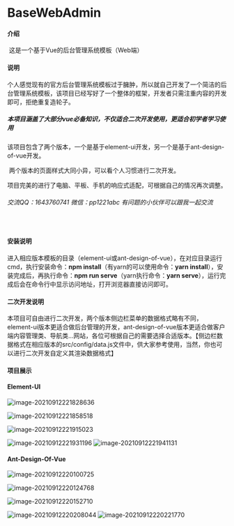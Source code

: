 # BaseWebAdmin



#### 介绍

​		这是一个基于Vue的后台管理系统模板（Web端）



#### 说明

​		个人感觉现有的官方后台管理系统模板过于臃肿，所以就自己开发了一个简洁的后台管理系统模板，该项目已经写好了一个整体的框架，开发者只需注重内容的开发即可，拒绝重复造轮子。

##### 		**本项目涵盖了大部分vue必备知识，不仅适合二次开发使用，更适合初学者学习使用**

​		该项目包含了两个版本，一个是基于element-ui开发，另一个是基于ant-design-of-vue开发。

​		两个版本的页面样式大同小异，可以看个人习惯进行二次开发。

​		项目完美的进行了电脑、平板、手机的响应式适配，可根据自己的情况再次调整。

###### 		交流QQ：1643760741  微信：pp1221abc      有问题的小伙伴可以跟我一起交流

​		

#### 安装说明

​		进入相应版本模板的目录（element-ui或ant-design-of-vue），在对应目录运行cmd，执行安装命令：**npm install**（有yarn的可以使用命令：**yarn install**），安装完成后，再执行命令：**npm run serve**（yarn执行命令：**yarn serve**），运行完成后会在命令行中显示访问地址，打开浏览器直接访问即可。



#### 二次开发说明

​		本项目可自由进行二次开发，两个版本侧边栏菜单的数据格式略有不同，element-ui版本更适合做后台管理的开发，ant-design-of-vue版本更适合做客户端内容管理类、导航类...网站，各位可根据自己的需要选择合适版本。【侧边栏数据格式在相应版本的src/config/data.js文件中，供大家参考使用，当然，你也可以进行二次开发自定义其渲染数据格式】



#### 项目展示

#### Element-UI

![image-20210912221828636](https://gitee.com/zhoututu/base-web-admin/blob/master/assets/element-ui/image-20210912221828636.png)

![image-20210912221858518](https://gitee.com/zhoututu/base-web-admin/blob/master/assets/element-ui/image-20210912221858518.png)

![image-20210912221915023](https://gitee.com/zhoututu/base-web-admin/blob/master/assets/element-ui/image-20210912221915023.png)

![image-20210912221931196](https://gitee.com/zhoututu/base-web-admin/blob/master/assets/element-ui/image-20210912221931196.png)              ![image-20210912221941131](https://gitee.com/zhoututu/base-web-admin/blob/master/assets/element-ui/image-20210912221941131.png)





#### Ant-Design-Of-Vue

![image-20210912220100725](https://gitee.com/zhoututu/base-web-admin/blob/master/assets/and-design-of-vue/image-20210912220100725.png)

![image-20210912220124768](https://gitee.com/zhoututu/base-web-admin/blob/master/assets/and-design-of-vue/image-20210912220124768.png)

![image-20210912220152710](https://gitee.com/zhoututu/base-web-admin/blob/master/assets/and-design-of-vue/image-20210912220152710.png)

![image-20210912220208044](https://gitee.com/zhoututu/base-web-admin/blob/master/assets/and-design-of-vue/image-20210912220208044.png)                  ![image-20210912220221770](https://gitee.com/zhoututu/base-web-admin/blob/master/assets/and-design-of-vue/image-20210912220221770.png)

